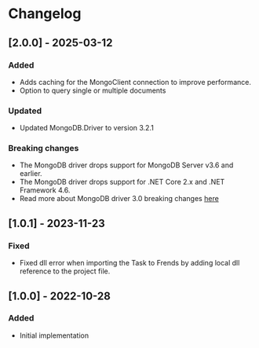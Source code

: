 # Changelog

## [2.0.0] - 2025-03-12
### Added
- Adds caching for the MongoClient connection to improve performance.
- Option to query single or multiple documents

### Updated
- Updated MongoDB.Driver to version 3.2.1

### Breaking changes
- The MongoDB driver drops support for MongoDB Server v3.6 and earlier.
- The MongoDB driver drops support for .NET Core 2.x and .NET Framework 4.6.
- Read more about MongoDB driver 3.0 breaking changes [here](https://mongodb.github.io/mongo-csharp-driver/3.0/reference/breaking_changes/)

## [1.0.1] - 2023-11-23
### Fixed
- Fixed dll error when importing the Task to Frends by adding local dll reference to the project file.

## [1.0.0] - 2022-10-28
### Added
- Initial implementation